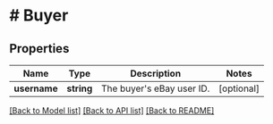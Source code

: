 # # Buyer

## Properties

Name | Type | Description | Notes
------------ | ------------- | ------------- | -------------
**username** | **string** | The buyer&#39;s eBay user ID. | [optional] 

[[Back to Model list]](../../README.md#documentation-for-models) [[Back to API list]](../../README.md#documentation-for-api-endpoints) [[Back to README]](../../README.md)


